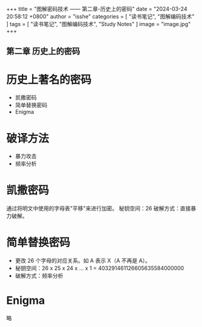 +++
title = "图解密码技术 —— 第二章-历史上的密码"
date = "2024-03-24 20:58:12 +0800"
author = "isshe"
categories = [ "读书笔记", "图解编码技术" ]
tags = [ "读书笔记", "图解编码技术", "Study Notes" ]
image = "image.jpg"
+++


第二章 历史上的密码
---

# 历史上著名的密码
* 凯撒密码
* 简单替换密码
* Enigma

# 破译方法
* 暴力攻击
* 频率分析

# 凯撒密码
通过将明文中使用的字母表"平移"来进行加密。
秘钥空间：26
破解方式：直接暴力破解。

# 简单替换密码
* 更改 26 个字母的对应关系。如 A 表示 X（A 不再是 A）。
* 秘钥空间：26 x 25 x 24 x ... x 1 = 403291461126605635584000000
* 破解方式：频率分析

# Enigma
略